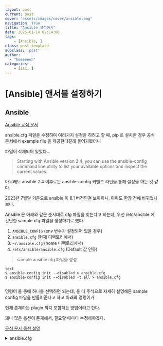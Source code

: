 ```yaml
---
layout: post
current: post
cover: "assets/images/cover/ansible.png"
navigation: True
title: "Ansible 설정하기"
date: 2025-01-14 02:14:00
tags:
    - [Ansible, ]
class: post-template
subclass: 'post'
author: 
  - "hoeeeeeh"
categories:
    - [IaC, ]
---
```


# [Ansible] 앤서블 설정하기


## Ansible


[Ansible 공식 문서](https://docs.ansible.com/ansible/latest/index.html)


ansible.cfg 파일을 수정하여 여러가지 설정을 하려고 할 때, pip 로 설치한 경우 공식 문서에서 example file 을 제공한다길래 들어가봤더니


파일이 삭제되어 있었다...


> Starting with Ansible version 2.4, you can use the ansible-config command line utility to list your available options and inspect the current values.


아무래도 ansible 2.4 이후로는 ansible-config 커맨드 라인을 통해 설정을 하는 것 같다.


2023년 7월달 기준으로 ansible 이 8.1 버전인걸 보아하니, 아마도 한참 전에 바뀌었나보다.


Ansible 은 아래와 같은 순서대로 cfg 파일을 찾는다고 하는데, 우선 /etc/ansible 에 간단한 sample cfg 파일을 생성하기로 했다.

1. `ANSIBLE_CONFIG` (env 변수가 설정되어 있을 경우)
2. `ansible.cfg` (현재 디렉토리에서)
3. `~/.ansible.cfg` (home 디렉토리에서)
4. `/etc/ansible/ansible.cfg` (Default 값 인듯)

> sample ansible.cfg 파일을 생성



```
text
$ ansible-config init --disabled > ansible.cfg
$ ansible-config init --disabled -t all > ansible.cfg


```



명령어 둘 중에 하나를 선택하면 되는데, 둘 다 주석으로 자세히 설명해둔 sample config 파일을 만들어준다고 하고 아래의 명령어가


현재 존재하는 plugin 까지 포함하는 방법이라고 한다.


꽤나 많은 옵션이 존재해서, 필요할 때마다 수정해야겠다.


[공식 문서 옵션 설명](https://docs.ansible.com/ansible/latest/reference_appendices/config.html#ansible-configuration-settings)


<details>
<summary>ansible.cfg</summary>
<code>
<pre>
[ter!
efaults]


# (boolean) By default Ansible will issue a warning when received from a task action (module or action plugin)


# These warnings can be silenced by adjusting this setting to False.


;action_warnings=True


# (list) Accept list of cowsay templates that are 'safe' to use, set to empty list if you want to enable all installed templates.


;cowsay_enabled_stencils=bud-frogs, bunny, cheese, daemon, default, dragon, elephant-in-snake, elephant, eyes, hellokitty, kitty, luke-koala, meow, milk, moofasa, moose, ren, sheep, small, stegosaurus, stimpy, supermilker, three-eyes, turkey, turtle, tux, udder, vader-koala, vader, www


# (string) Specify a custom cowsay path or swap in your cowsay implementation of choice


;cowpath=


# (string) This allows you to chose a specific cowsay stencil for the banners or use 'random' to cycle through them.


;cow_selection=default


# (boolean) This option forces color mode even when running without a TTY or the "nocolor" setting is True.


;force_color=False


# (path) The default root path for Ansible config files on the controller.


;home=~/.ansible


# (boolean) This setting allows suppressing colorizing output, which is used to give a better indication of failure and status information.


;nocolor=False


# (boolean) If you have cowsay installed but want to avoid the 'cows' (why????), use this.


;nocows=False


# (boolean) Sets the default value for the any_errors_fatal keyword, if True, Task failures will be considered fatal errors.


;any_errors_fatal=False


# (path) The password file to use for the become plugin. --become-password-file.


# If executable, it will be run and the resulting stdout will be used as the password.


;become_password_file=


# (pathspec) Colon separated paths in which Ansible will search for Become Plugins.


;become_plugins={% raw %}{ ANSIBLE_HOME ~ "/plugins/become:/usr/share/ansible/plugins/become" } {% endraw %}


# (string) Chooses which cache plugin to use, the default 'memory' is ephemeral.


;fact_caching=memory


# (string) Defines connection or path information for the cache plugin


;fact_caching_connection=


# (string) Prefix to use for cache plugin files/tables


;fact_caching_prefix=ansible_facts


# (integer) Expiration timeout for the cache plugin data


;fact_caching_timeout=86400


# (list) List of enabled callbacks, not all callbacks need enabling, but many of those shipped with Ansible do as we don't want them activated by default.


;callbacks_enabled=


# (string) When a collection is loaded that does not support the running Ansible version (with the collection metadata key `requires_ansible`).


;collections_on_ansible_version_mismatch=warning


# (pathspec) Colon separated paths in which Ansible will search for collections content. Collections must be in nested _subdirectories_, not directly in these directories. For example, if `COLLECTIONS_PATHS` includes `'{% raw %}{ ANSIBLE_HOME ~ "/collections" }{% endraw %}'`, and you want to add `my.collection` to that directory, it must be saved as `'{% raw %}{ ANSIBLE_HOME} ~ "/collections/ansible_collections/my/collection" }{% endraw %}'`.


;collections_path={% raw %}{ ANSIBLE_HOME ~ "/collections:/usr/share/ansible/collections" }{% endraw %}


# (boolean) A boolean to enable or disable scanning the sys.path for installed collections


;collections_scan_sys_path=True


# (path) The password file to use for the connection plugin. --connection-password-file.


;connection_password_file=


# (pathspec) Colon separated paths in which Ansible will search for Action Plugins.


;action_plugins={% raw %}{ ANSIBLE_HOME ~ "/plugins/action:/usr/share/ansible/plugins/action" }{% endraw %}
</pre></code>
</details>

